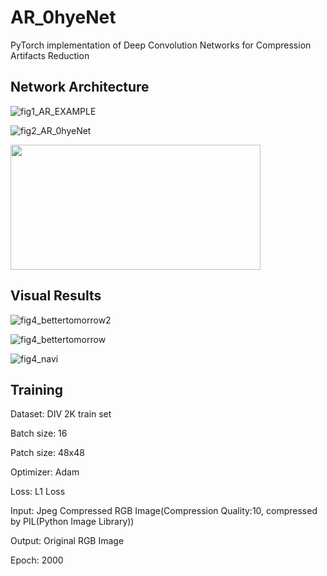 # AR_0hyeNet
PyTorch implementation of Deep Convolution Networks for Compression Artifacts Reduction

## Network Architecture

![fig1_AR_EXAMPLE](https://user-images.githubusercontent.com/35001605/55053564-f27fe180-509f-11e9-9d26-8fd01b684b56.png)

![fig2_AR_0hyeNet](https://user-images.githubusercontent.com/35001605/55053576-fdd30d00-509f-11e9-8c85-7efcff08f164.png)

<img src="https://user-images.githubusercontent.com/35001605/55056900-dd5c8000-50aa-11e9-9b6e-2d6b88f21467.png" width="400" height="200" />

## Visual Results

![fig4_bettertomorrow2](https://user-images.githubusercontent.com/35001605/55057005-39270900-50ab-11e9-8985-cf74f324af11.png)

![fig4_bettertomorrow](https://user-images.githubusercontent.com/35001605/55057007-3af0cc80-50ab-11e9-872b-525bdd8b7480.png)

![fig4_navi](https://user-images.githubusercontent.com/35001605/55057501-b69f4900-50ac-11e9-8e5a-f810feb63034.png)

## Training

Dataset: DIV 2K train set

Batch size: 16

Patch size: 48x48

Optimizer: Adam

Loss: L1 Loss

Input: Jpeg Compressed RGB Image(Compression Quality:10, compressed by PIL(Python Image Library))

Output: Original RGB Image

Epoch: 2000
